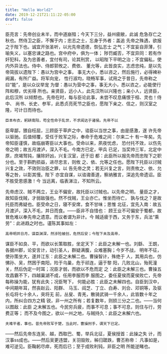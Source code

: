 ```yaml
---
title: "Hello World2"
date: 2019-12-21T21:11:22-05:00
draft: false
---
```


臣亮言：先帝创业未半，而中道崩殂；今天下三分，益州疲敝，此诚
危急存亡之秋也。然侍卫之臣，不懈于内；忠志之士，忘身于外者：盖追
先帝之殊遇，欲报之于陛下也。诚宜开张圣听，以光先帝遗德，恢弘志士
之气；不宜妄自菲薄，引喻失义，以塞忠谏之路也。宫中府中，俱为一体；
陟罚臧否，不宜异同：若有作奸犯科，及为忠善者，宜付有司，论其刑赏，
以昭陛下平明之治；不宜偏私，使内外异法也。侍中、侍郎郭攸之、费依、
董允等，此皆良实，志虑忠纯，是以先帝简拔以遗陛下：愚以为宫中之事，
事无大小，悉以咨之，然后施行，必得裨补阙漏，有所广益。将军向宠，
性行淑均，晓畅军事，试用之于昔日，先帝称之曰“能”，是以众议举宠
为督：愚以为营中之事，事无大小，悉以咨之，必能使行阵和穆，优劣得
所也。亲贤臣，远小人，此先汉所以兴隆也；亲小人，远贤臣，此后汉所
以倾颓也。先帝在时，每与臣论此事，未尝不叹息痛恨于桓、灵也！侍中、
尚书、长史、参军，此悉贞亮死节之臣也，愿陛下亲之、信之，则汉室之
隆，可计日而待也。

    臣本布衣，躬耕南阳，苟全性命于乱世，不求闻达于诸侯。先帝不以
臣卑鄙，猥自枉屈，三顾臣于草庐之中，谘臣以当世之事，由是感激，遂
许先帝以驱驰。后值倾覆，受任于败军之际，奉命于危难之间：尔来二十
有一年矣。先帝知臣谨慎，故临崩寄臣以大事也。受命以来，夙夜忧虑，
恐付托不效，以伤先帝之明；故五月渡泸，深入不毛。今南方已定，甲兵
已足，当奖帅三军，北定中原，庶竭驽钝，攘除奸凶，兴复汉室，还于旧
都：此臣所以报先帝而忠陛下之职分也。至于斟酌损益，进尽忠言，则攸
之、依、允等之任也。愿陛下托臣以讨贼兴复之效，不效则治臣之罪，以
告先帝之灵；若无兴复之言，则责攸之、依、允等之咎，以彰其慢。陛下
亦宜自谋，以谘诹善道，察纳雅言，深追先帝遗诏。臣不胜受恩感激！今
当远离，临表涕泣，不知所云。

先帝虑汉、贼不两立，王业不偏安，故托臣以讨贼也。以先帝之明，
量臣之才，故知臣伐贼，才弱敌强也。然不伐贼，王业亦亡。惟坐而待亡，
孰与伐之？是故托臣而弗疑也。臣受命之日，寝不安席，食不甘味；思惟
北征，宜先入南：故五月渡泸，深入不毛，并日而食。——臣非不自惜也：
顾王业不可偏安于蜀都，故冒危难以奉先帝之遗意。而议者谓为非计。今
贼适疲于西，又务于东，兵法“乘劳”：此进趋之时也。谨陈其事如左：

    高帝明并日月，谋臣渊深，然涉险被创，危然后安；今陛下未及高帝，
谋臣不如良、平，而欲以长策取胜，坐定天下：此臣之未解一也。刘繇、
王朗，各据州郡，论安言计，动引圣人，群疑满腹，众难塞胸；今岁不战，
明年不征，使孙策坐大，遂并江东：此臣之未解二也。曹操智计，殊绝于
人，其用兵也，仿怫孙、吴，然困于南阳，险于乌巢，危于祁连，逼于黎
阳，几败北山，殆死潼关，然后伪定一时耳；况臣才弱，而欲以不危而定
之：此臣之未解三也。曹操五攻昌霸不下，四越巢湖不成，任用李服而李
服图之，委任夏侯而夏侯败亡，先帝每称操为能，犹有此失；况臣弩下，
何能必胜：此臣之未解四也。自臣到汉中，中间期年耳，然丧赵云、阳群、
马玉、阎芝、丁立、白寿、刘合、邓铜等，及驱长屯将七十余人，突将无
前，丛叟、青羌，散骑武骑一千余人，此皆数十年之内，所纠合四方之精
锐，非一州之所有；若复数年，则损三分之二也。——当何以图敌：此臣
之未解五也。今民穷兵疲，而事不可息；事不可息，则住与行，劳费正等；
而不及今图之，欲以一州之地，与贼持久：此臣之未解六也。

    夫难平者，事也。昔先帝败军于楚，当此时，曹操拊手，谓天下已定。
——然后先帝东连吴、越，西取巴、蜀，举兵北征，夏侯授首：此操之失
计，而汉事ss成也。——然后吴更违盟，关羽毁败，秭归蹉跌，曹丕称帝：
凡事如是，难可逆见。臣鞠躬尽瘁，死而后已；至于成败利钝，非臣之明
所能逆睹也。

